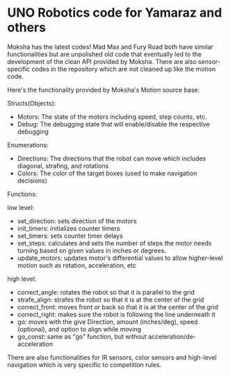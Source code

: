 # UNO Robotics code for Yamaraz and others

Moksha has the latest codes! Mad Max and Fury Road both have similar functionalities but are unpolished old code that eventually led to the development of the clean API provided by Moksha. There are also sensor-specific codes in the repository which are not cleaned up like the motion code.

Here's the functionality provided by Moksha's Motion source base:

Structs(Objects):
- Motors: The state of the motors including speed, step counts, etc.
- Debug: The debugging state that will enable/disable the respective debugging

Enumerations:
- Directions: The directions that the robot can move which includes diagonal, strafing, and rotations
- Colors: The color of the target boxes (used to make navigation decisions)

Functions:

low level:
- set_direction: sets direction of the motors
- init_timers: initializes counter timers
- set_timers: sets counter timer delays
- set_steps: calculates and sets the number of steps the motor needs turning based on given values in inches or degrees.
- update_motors: updates motor's differential values to allow higher-level motion such as rotation, acceleration, etc

high level:
- correct_angle: rotates the robot so that it is parallel to the grid
- strafe_align: strafes the robot so that it is at the center of the grid
- correct_front: moves front or back so that it is at the center of the grid
- correct_right: makes sure the robot is following the line underneath it
- go: moves with the give Direction, amount (inches/deg), speed (optional), and option to align while moving
- go_const: same as "go" function, but without acceleration/de-acceleration

There are also functionalities for IR sensors, color sensors and high-level navigation which is very specific to competition rules.
